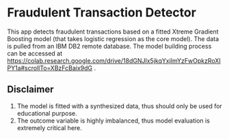 # Fraudulent Transaction Detector

This app detects fraudulent transactions based on a fitted Xtreme Gradient Boosting model (that takes logistic regression as the core model). 
The data is pulled from an IBM DB2 remote database. The model building process can be accessed at https://colab.research.google.com/drive/18dGNJIx5jkqYxjImYzFwOpkzRoXIPY1a#scrollTo=XBzFcBaix9dG . 

## Disclaimer
1. The model is fitted with a synthesized data, thus should only be used for educational purpose.
2. The outcome variable is highly imbalanced, thus model evaluation is extremely critical here.

